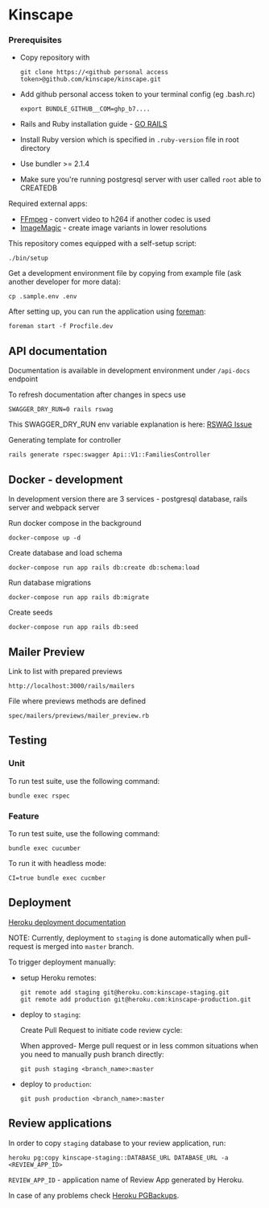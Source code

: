 Kinscape
========

### Prerequisites

- Copy repository with

      git clone https://<github personal access token>@github.com/kinscape/kinscape.git

- Add github personal access token to your terminal config (eg .bash.rc) 

      export BUNDLE_GITHUB__COM=ghp_b7....

- Rails and Ruby installation guide - [GO RAILS](https://gorails.com/setup)
- Install Ruby version which is specified in `.ruby-version` file in root directory
- Use bundler >= 2.1.4
- Make sure you're running postgresql server with user called `root` able to CREATEDB

Required external apps:
- [FFmpeg](http://www.ffmpeg.org/download.html) - convert video to h264 if another codec is used
- [ImageMagic](https://imagemagick.org/script/download.php) - create image variants in lower resolutions

This repository comes equipped with a self-setup script:

    ./bin/setup

Get a development environment file by copying from example file (ask another developer for more data):

    cp .sample.env .env

After setting up, you can run the application using [foreman](https://ddollar.github.io/foreman):

    foreman start -f Procfile.dev

API documentation
-----------------

Documentation is available in development environment under `/api-docs` endpoint

To refresh documentation after changes in specs use 

    SWAGGER_DRY_RUN=0 rails rswag

This SWAGGER_DRY_RUN env variable explanation is here: [RSWAG Issue](https://github.com/rswag/rswag/issues/359)

Generating template for controller

    rails generate rspec:swagger Api::V1::FamiliesController

Docker - development
--------------------

In development version there are 3 services - postgresql database, rails server and webpack server

Run docker compose in the background
 
    docker-compose up -d

Create database and load schema

    docker-compose run app rails db:create db:schema:load

Run database migrations

    docker-compose run app rails db:migrate

Create seeds

    docker-compose run app rails db:seed

Mailer Preview
-------
Link to list with prepared previews

    http://localhost:3000/rails/mailers

File where previews methods are defined

    spec/mailers/previews/mailer_preview.rb

Testing
-------
### Unit
To run test suite, use the following command:

    bundle exec rspec

### Feature
To run test suite, use the following command:

    bundle exec cucumber

To run it with headless mode:

    CI=true bundle exec cucmber

Deployment
----------

[Heroku deployment documentation](https://devcenter.heroku.com/articles/git)

NOTE: Currently, deployment to `staging` is done automatically when
pull-request is merged into `master` branch.

To trigger deployment manually:

* setup Heroku remotes:

      git remote add staging git@heroku.com:kinscape-staging.git
      git remote add production git@heroku.com:kinscape-production.git


* deploy to `staging`:

    Create Pull Request to initiate code review cycle:

    When approved- Merge pull request or in less common situations when you need to manually push branch directly:

      git push staging <branch_name>:master

* deploy to `production`:

      git push production <branch_name>:master

Review applications
-------------------

In order to copy `staging` database to your review application, run:


    heroku pg:copy kinscape-staging::DATABASE_URL DATABASE_URL -a <REVIEW_APP_ID>


`REVIEW_APP_ID` - application name of Review App generated by Heroku.

In case of any problems check [Heroku PGBackups](https://devcenter.heroku.com/articles/heroku-postgres-backups).
